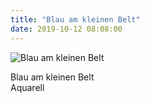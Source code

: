```yaml
---
title: "Blau am kleinen Belt"
date: 2019-10-12 08:08:00
---
```

![Blau am kleinen Belt](/img/malerei/blau-am-kleinen-belt.jpg)

Blau am kleinen Belt<br>
Aquarell
